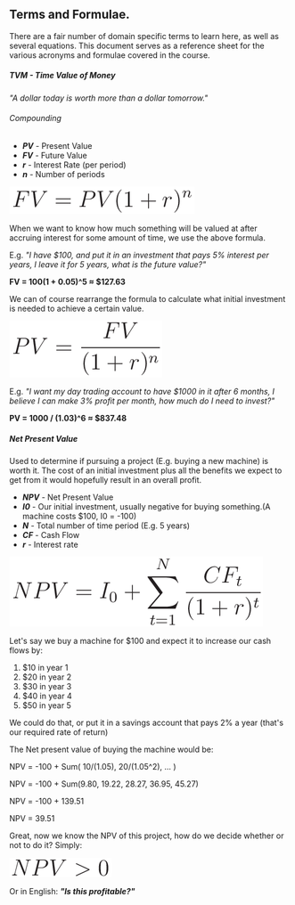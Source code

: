 Terms and Formulae.
---
There are a fair number of domain specific terms to learn here, as well as several equations. This document serves as a reference sheet for the various acronyms and formulae covered in the course.

##### TVM - Time Value of Money
_"A dollar today is worth more than a dollar tomorrow."_

###### Compounding
- ***PV*** - Present Value
- ***FV*** - Future Value
- ***r*** - Interest Rate (per period)
- ***n*** - Number of periods

![Future Value - Compound Interest](equations/futurevalue.png)

When we want to know how much something will be valued at after accruing interest for some amount of time, we use the above formula.

E.g. *"I have $100, and put it in an investment that pays 5% interest per years, I leave it for 5 years, what is the future value?"*

**FV = 100(1 + 0.05)^5 ≈ $127.63**

We can of course rearrange the formula to calculate what initial investment is needed to achieve a certain value.

![Present Value - Compound Interest](equations/presentvalue.png)

E.g. *"I want my day trading account to have $1000 in it after 6 months, I believe I can make 3% profit per month, how much do I need to invest?"*

**PV = 1000 / (1.03)^6 ≈ $837.48**

##### Net Present Value
Used to determine if pursuing a project (E.g. buying a new machine) is worth it.
The cost of an initial investment plus all the benefits we expect to get from it would hopefully result in an overall profit.

- ***NPV*** - Net Present Value
- ***I0*** - Our initial investment, usually negative for buying something.(A machine costs $100, I0 = -100)
- ***N*** - Total number of time period (E.g. 5 years)
- ***CF*** - Cash Flow
- ***r*** - Interest rate

![Net Present Value](equations/netpresentvalue.png)

Let's say we buy a machine for $100 and expect it to increase our cash flows by:
1. $10 in year 1
2. $20 in year 2
3. $30 in year 3
4. $40 in year 4
5. $50 in year 5

We could do that, or put it in a savings account that pays 2% a year (that's our required rate of return)

The Net present value of buying the machine would be:

NPV = -100 + Sum( 10/(1.05), 20/(1.05^2), ... )

NPV = -100 + Sum(9.80, 19.22, 28.27, 36.95, 45.27)

NPV = -100 + 139.51

NPV = 39.51

Great, now we know the NPV of this project, how do we decide whether or not to do it? Simply:

![NPV Decision](equations/npvgt0.png)

Or in English: ***"Is this profitable?"***




